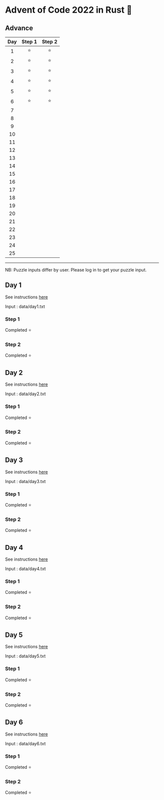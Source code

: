 # Advent of Code 2022 in Rust 🦀

## Advance

| Day | Step 1 | Step 2 |
| :-: | :----: | :----: |
|  1  |   ⭐   |   ⭐   |
|  2  |   ⭐   |   ⭐   |
|  3  |   ⭐   |   ⭐   |
|  4  |   ⭐   |   ⭐   |
|  5  |   ⭐   |   ⭐   |
|  6  |   ⭐   |   ⭐   |
|  7  |        |        |
|  8  |        |        |
|  9  |        |        |
| 10  |        |        |
| 11  |        |        |
| 12  |        |        |
| 13  |        |        |
| 14  |        |        |
| 15  |        |        |
| 16  |        |        |
| 17  |        |        |
| 18  |        |        |
| 19  |        |        |
| 20  |        |        |
| 21  |        |        |
| 22  |        |        |
| 23  |        |        |
| 24  |        |        |
| 25  |        |        |

---

NB: Puzzle inputs differ by user. Please log in to get your puzzle input.

## Day 1

See instructions [here](https://adventofcode.com/2022/day/1)

Input : data/day1.txt

### Step 1

Completed ⭐

### Step 2

Completed ⭐

## Day 2

See instructions [here](https://adventofcode.com/2022/day/2)

Input : data/day2.txt

### Step 1

Completed ⭐

### Step 2

Completed ⭐

## Day 3

See instructions [here](https://adventofcode.com/2022/day/3)

Input : data/day3.txt

### Step 1

Completed ⭐

### Step 2

Completed ⭐

## Day 4

See instructions [here](https://adventofcode.com/2022/day/4)

Input : data/day4.txt

### Step 1

Completed ⭐

### Step 2

Completed ⭐

## Day 5

See instructions [here](https://adventofcode.com/2022/day/5)

Input : data/day5.txt

### Step 1

Completed ⭐

### Step 2

Completed ⭐

## Day 6

See instructions [here](https://adventofcode.com/2022/day/6)

Input : data/day6.txt

### Step 1

Completed ⭐

### Step 2

Completed ⭐
